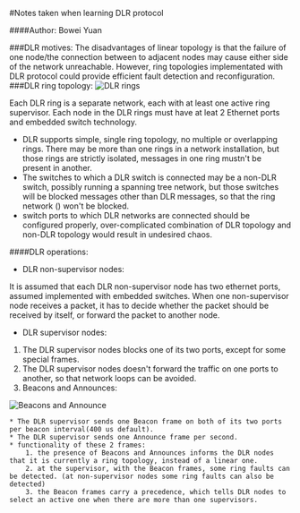 #Notes taken when learning DLR protocol

####Author: Bowei Yuan

###DLR motives:
The disadvantages of linear topology is that the failure of one node/the connection between to adjacent nodes may cause either side of the network unreachable. However, ring topologies implementated with DLR protocol could provide efficient fault detection and reconfiguration.
###DLR ring topology:
![DLR rings](http://www.iebmedia.com/images/art_images/IEB52_p10_1.jpg)

Each DLR ring is a separate network, each with at least one active ring supervisor. Each node in the DLR rings must have at leat 2 Ethernet ports and embedded switch technology.

* DLR supports simple, single ring topology, no multiple or overlapping rings. There may be more than one rings in a network installation, but those rings are strictly isolated, messages in one ring mustn't be present in another.
*  The switches to which a DLR switch is connected may be a non-DLR switch, possibly running a spanning tree network, but those switches will be blocked messages other than DLR messages, so that the ring network () won't be blocked.
*  switch ports to which DLR networks are connected should be configured properly, over-complicated combination of DLR topology and non-DLR topology would result in undesired chaos.

####DLR operations:
* DLR non-supervisor nodes:

 It is assumed that each DLR non-supervisor node has two ethernet ports, assumed implemented with embedded switches. When one non-supervisor node receives a packet, it has to decide whether the packet should be received by itself, or forward the packet to another node.

* DLR supervisor nodes:

1. The DLR supervisor nodes blocks one of its two ports, except for some special frames.
2. The DLR supervisor nodes doesn't forward the traffic on one ports to another, so that network loops can be avoided.
3. Beacons and Announces:

 ![Beacons and Announce](http://www.iebmedia.com/images/art_images/IEB52_p10_3.jpg)
	
	* The DLR supervisor sends one Beacon frame on both of its two ports per beacon interval(400 us default).
	* The DLR supervisor sends one Announce frame per second.
	* functionality of these 2 frames:
		1. the presence of Beacons and Announces informs the DLR nodes that it is currently a ring topology, instead of a linear one.
		2. at the supervisor, with the Beacon frames, some ring faults can be detected. (at non-supervisor nodes some ring faults can also be detected)
		3. the Beacon frames carry a precedence, which tells DLR nodes to select an active one when there are more than one supervisors.

 